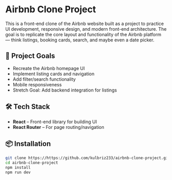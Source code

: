 # Airbnb Clone Project

This is a front-end clone of the Airbnb website built as a project to practice UI development, responsive design, and modern front-end architecture. The goal is to replicate the core layout and functionality of the Airbnb platform — think listings, booking cards, search, and maybe even a date picker.

## 🚀 Project Goals

- Recreate the Airbnb homepage UI
- Implement listing cards and navigation
- Add filter/search functionality
- Mobile responsiveness
- Stretch Goal: Add backend integration for listings

## 🛠 Tech Stack

- **React** – Front-end library for building UI
- **React Router** – For page routing/navigation

## 📦 Installation

```bash
git clone https://https://github.com/kulbriz233/airbnb-clone-project.git
cd airbnb-clone-project
npm install
npm run dev
